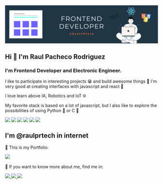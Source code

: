 ![](https://raw.githubusercontent.com/RaulprTech/RaulprTech/master/5.png)

## Hi 👋   I'm **Raul Pacheco Rodriguez**

### I'm Frontend Developer and Electronic Engineer. 

I like to participate in interesting projects 😁 and build awesome things 🧩 I'm very good at creating interfaces with javascript and react 🚀

I love learn above IA, Robotics and IoT 🌐

My favorite stack is based on a lot of javascript, but I also like to explore the possibilities of using Python 🐍 or C 👾


<section>
  <img width="10%" src="https://www.vectorlogo.zone/logos/reactjs/reactjs-ar21.svg">
  <img width="10%" src="https://www.vectorlogo.zone/logos/tailwindcss/tailwindcss-ar21.svg">
  <img width="10%" src="https://www.vectorlogo.zone/logos/nodejs/nodejs-ar21.svg">
  <img width="10%" src="https://www.vectorlogo.zone/logos/mongodb/mongodb-ar21.svg">
  <img width="10%" src="https://www.vectorlogo.zone/logos/python/python-horizontal.svg">
  <img width="10%" src="https://www.vectorlogo.zone/logos/getbootstrap/getbootstrap-ar21.svg">
</section>

## I'm @raulprtech in internet

💼 This is my Portfolio:

<section>
  <a href="https://raulprtech.netlify.app/">
    <img width="4%" src="https://raulprtech.netlify.app/static/logo-616523d5edf673bc6ed72190727931a1.png">
  </a>
</section>

🔎 If you want to know more about me, find me in:
 
<section>
  <a href="https://www.linkedin.com/in/raulprtech">
    <img width="10%" src="https://www.vectorlogo.zone/logos/linkedin/linkedin-ar21.svg">
  </a>
  <a href="https://twitter.com/raulprtech">
    <img width="10%" src="https://www.vectorlogo.zone/logos/twitter/twitter-ar21.svg">
  </a>
  <a href="https://www.facebook.com/RaulprTech">
    <img width="10%" src="https://www.vectorlogo.zone/logos/facebook/facebook-ar21.svg">
  </a>
</section>


<!--
**RaulprTech/RaulprTech** is a ✨ _special_ ✨ repository because its `README.md` (this file) appears on your GitHub profile.

Here are some ideas to get you started:

- 🔭 I’m currently working on ...
- 🌱 I’m currently learning ...
- 👯 I’m looking to collaborate on ...
- 🤔 I’m looking for help with ...
- 💬 Ask me about ...
- 📫 How to reach me: ...
- 😄 Pronouns: ...
- ⚡ Fun fact: ...
-->
